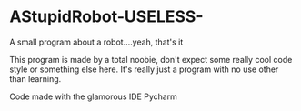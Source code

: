 # AStupidRobot-USELESS-
A small program about a robot....yeah,  that's it


This program is made by a total noobie, don't expect some really cool code style or something else here.
It's really just a program with no use other than learning.

Code made with the glamorous IDE Pycharm
